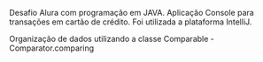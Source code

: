 Desafio Alura com programação em JAVA. Aplicação Console para transações em cartão de crédito. Foi utilizada a plataforma IntelliJ.

Organização de dados utilizando a classe Comparable - Comparator.comparing

